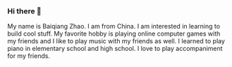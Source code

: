 ### Hi there 👋

<!--
**BaiqiangZhao/BaiqiangZhao** is a ✨ _special_ ✨ repository because its `README.md` (this file) appears on your GitHub profile.

Here are some ideas to get you started:

- 🔭 I’m currently working on ...
- 🌱 I’m currently learning ...
- 👯 I’m looking to collaborate on ...
- 🤔 I’m looking for help with ...
- 💬 Ask me about ...
- 📫 How to reach me: ...
- 😄 Pronouns: ...
- ⚡ Fun fact: ...
-->
My name is Baiqiang Zhao. I am from China. 
I am interested in learning to build cool stuff.
My favorite hobby is playing online computer games with my friends and I like to play music with my friends as well. 
I learned to play piano in elementary school and high school. I love to play accompaniment for my friends.  